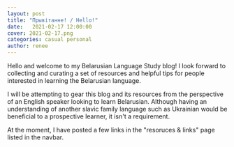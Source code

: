 ```yaml
---
layout: post
title: "Прывітанне! / Hello!"
date:   2021-02-17 12:00:00
cover: 2021-02-17.png
categories: casual personal
author: renee
---
```

Hello and welcome to my Belarusian Language Study blog!  I look forward to collecting and curating a set of resources and helpful tips for people interested in learning the Belarusian language.

I will be attempting to gear this blog and its resources from the perspective of an English speaker looking to learn Belarusian.  Although having an understanding of another slavic family language such as Ukrainian would be beneficial to a prospective learner, it isn't a requirement.

At the moment, I have posted a few links in the "resoruces & links" page listed in the navbar.
